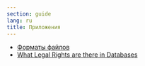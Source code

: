 ```yaml
---
section: guide
lang: ru
title: Приложения
---
```


-   [Форматы файлов](file-formats.html)
-   [What Legal Rights are there in Databases](what-legal-ip-rights-are-there-in-databases.html)